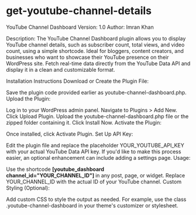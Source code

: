 # get-youtube-channel-details

YouTube Channel Dashboard
Version: 1.0
Author: Imran Khan

Description:
The YouTube Channel Dashboard plugin allows you to display YouTube channel details, such as subscriber count, total views, and video count, using a simple shortcode. Ideal for bloggers, content creators, and businesses who want to showcase their YouTube presence on their WordPress site. Fetch real-time data directly from the YouTube Data API and display it in a clean and customizable format.

Installation Instructions
Download or Create the Plugin File:

Save the plugin code provided earlier as youtube-channel-dashboard.php.
Upload the Plugin:

Log in to your WordPress admin panel.
Navigate to Plugins > Add New.
Click Upload Plugin.
Upload the youtube-channel-dashboard.php file or the zipped folder containing it.
Click Install Now.
Activate the Plugin:

Once installed, click Activate Plugin.
Set Up API Key:

Edit the plugin file and replace the placeholder YOUR_YOUTUBE_API_KEY with your actual YouTube Data API key.
If you'd like to make this process easier, an optional enhancement can include adding a settings page.
Usage:

Use the shortcode <b>[youtube_dashboard channel_id="YOUR_CHANNEL_ID"] </b>in any post, page, or widget. Replace YOUR_CHANNEL_ID with the actual ID of your YouTube channel.
Custom Styling (Optional):

Add custom CSS to style the output as needed. For example, use the class .youtube-channel-dashboard in your theme's customizer or stylesheet.

